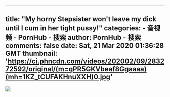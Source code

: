 
---
title: "My horny Stepsister won't leave my dick until I cum in her tight pussy!"
categories: 
    - 音视频
    - PornHub - 搜索
author: PornHub - 搜索
comments: false
date: Sat, 21 Mar 2020 01:36:28 GMT
thumbnail: 'https://ci.phncdn.com/videos/202002/09/283272592/original/(m=qPR5GKVbeaf8Ggaaaa)(mh=1KZ_tCUFAKHnuXXH)0.jpg'
---

<div>   
<img src="https://ci.phncdn.com/videos/202002/09/283272592/original/(m=qPR5GKVbeaf8Ggaaaa)(mh=1KZ_tCUFAKHnuXXH)0.jpg" referrerpolicy="no-referrer">  
</div>
            